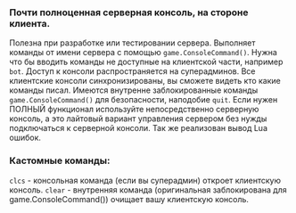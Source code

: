 ### Почти полноценная серверная консоль, на стороне клиента.

Полезна при разработке или тестировании сервера. Выполняет команды от имени сервера с помощью `game.ConsoleCommand()`. Нужна что бы вводить команды не доступные на клиентской части, например `bot`. Доступ к консоли распространяется на суперадминов. Все клиентские консоли синхронизированы, вы сможете видеть кто какие команды писал. Имеются внутренне заблокированные команды `game.ConsoleCommand()` для безопасности, наподобие `quit`. Если нужен ПОЛНЫЙ функционал используйте непосредственно серверную консоль, а это лайтовый вариант управления сервером без нужды подключаться к серверной консоли. Так же реализован вывод Lua ошибок.

### Кастомные команды:
`clcs` - консольная команда (если вы суперадмин) откроет клиентскую консоль.
`clear` - внутренняя команда (оригинальная заблокирована для game.ConsoleCommand()) очищает вашу клиентскую консоль.